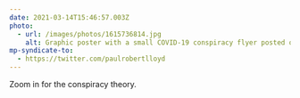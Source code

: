 ```yaml
---
date: 2021-03-14T15:46:57.003Z
photo:
  - url: /images/photos/1615736814.jpg
    alt: Graphic poster with a small COVID-19 conspiracy flyer posted on it.
mp-syndicate-to:
  - https://twitter.com/paulrobertlloyd
---
```

Zoom in for the conspiracy theory.
